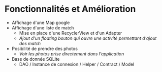 # Fonctionnalités et Amélioration
 - Affichage d'une Map google
 - Affichage d'une liste de match
    - Mise en place d'une RecyclerView et d'un Adapter
   - *Ajout d'un floating bouton qui ouvre une activité permettant d'ajout des match*
 - Posibilité de prendre des photos
   - *Voir les photos prise directement dans l'application*
 - Base de donnée SQLite
   - DAO / Instance de connexion / Helper / Contract / Model
